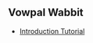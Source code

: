 ## Vowpal Wabbit
 - [Introduction Tutorial](http://www.zinkov.com/posts/2013-08-13-vowpal-tutorial/)


